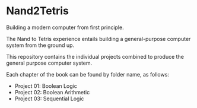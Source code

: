 Nand2Tetris
===========

Building a modern computer from first principle.

The Nand to Tetris experience entails building a general-purpose computer system from the ground up.

This repository contains the individual projects combined to produce the general purpose computer system.

Each chapter of the book can be found by folder name, as follows:

* Project 01: Boolean Logic
* Project 02: Boolean Arithmetic
* Project 03: Sequential Logic   
<!-- * Project 04: Machine Language 
* Project 05: Computer Architecture  
* Project 06: Assembler   
* Project 07: Virtual Machine I: Stack Arithmetic   
* Project 08: Virtual Machine II: Program Control   
* Project 09: High-Level Language  
* Project 10: Compiler I: Syntax Analysis   
* Project 11: Compiler II: Code Generation   
* Project 12: Operating System  -->
